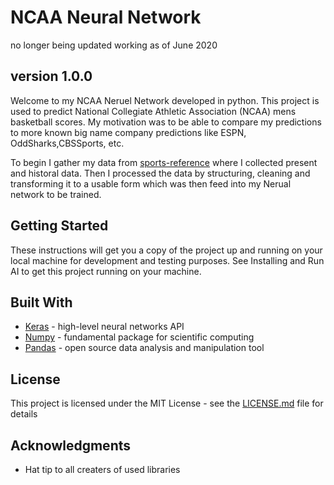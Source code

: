 # NCAA Neural Network

no longer being updated
working as of June 2020

## version 1.0.0

  Welcome to my NCAA Neruel Network developed in python. This project is used to predict National Collegiate Athletic Association (NCAA) mens basketball scores. My motivation was to be able to compare my predictions to more known big name company predictions like ESPN, OddSharks,CBSSports, etc.
  
  To begin I gather my data from [sports-reference](https://www.sports-reference.com/cbb/) where I collected present and historal data. Then I processed the data by structuring, cleaning and transforming it to a usable form which was then feed into my Nerual network to be trained.

  
## Getting Started

These instructions will get you a copy of the project up and running on your local machine for development and testing purposes. See Installing and Run AI to get this project running on your machine.

## Built With

* [Keras](http://https://keras.io/) - high-level neural networks API
* [Numpy](https://https://numpy.org/) - fundamental package for scientific computing
* [Pandas](https://https://pandas.pydata.org/) - open source data analysis and manipulation tool

## License

This project is licensed under the MIT License - see the [LICENSE.md](LICENSE.md) file for details

## Acknowledgments

* Hat tip to all creaters of used libraries

